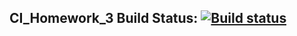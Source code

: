 ## CI_Homework_3 Build Status: [![Build status](https://ci.appveyor.com/api/projects/status/yrixc0v2m5abohnk?svg=true)](https://ci.appveyor.com/project/ElinaVetohina/ci-homework-3)
